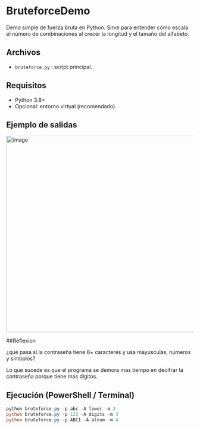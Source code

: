 # BruteforceDemo

Demo simple de fuerza bruta en Python. Sirve para entender cómo escala el número de combinaciones al crecer la longitud y el tamaño del alfabeto.

## Archivos
- `bruteforce.py` : script principal.

## Requisitos
- Python 3.8+
- Opcional: entorno virtual (recomendado).

  
## Ejemplo de salidas

<img width="542" height="528" alt="image" src="https://github.com/user-attachments/assets/b4aaefd6-8322-4ca9-9484-951ccd2c4b31" />

##Reflexion

¿qué pasa si la contraseña tiene 8+ caracteres y usa mayúsculas, números y símbolos?

Lo que sucede es que el programa se demora mas tiempo en decifrar la contraseña porque tiene mas digitos.


## Ejecución (PowerShell / Terminal)
```powershell
python bruteforce.py -p abc -A lower -m 3
python bruteforce.py -p 123 -A digits -m 3
python bruteforce.py -p ABC1 -A alnum -m 4

